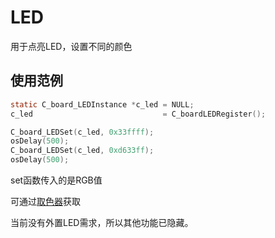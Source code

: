 # LED

用于点亮LED，设置不同的颜色

## 使用范例

```c
static C_board_LEDInstance *c_led = NULL;
c_led                             = C_boardLEDRegister();

C_board_LEDSet(c_led, 0x33ffff);
osDelay(500);
C_board_LEDSet(c_led, 0xd633ff);
osDelay(500);
```

set函数传入的是RGB值

可通过[取色器](https://www.w3cschool.cn/tools/index?name=cpicker)获取

当前没有外置LED需求，所以其他功能已隐藏。
